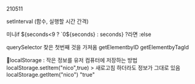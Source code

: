210511

setInterval (함수, 실행할 시간 간격)

미니if
${seconds<9 ? `0${seconds} : seconds} ?라면 :else

querySelector 찾은 첫번째 것을 가져옴
getElementbyID
getElementbyTagId

💫localStorage : 작은 정보를 유저 컴퓨터에 저장하는 방법
localStorage.setItem("nico",true) > 새로고침 하더라도 정보가 그대로 있음
localStorage.getItem("nico")
"true"
